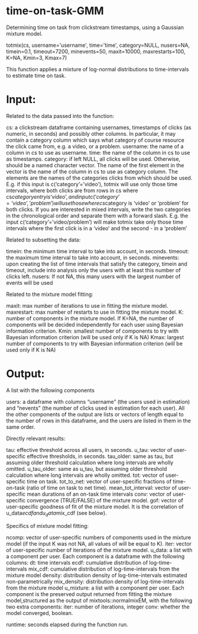 # time-on-task-GMM
Determining time on task from clickstream timestamps, using a Gaussian mixture model.


totmix(cs, username='username', time='time', category=NULL, nusers=NA, timein=0.1, timeout=7200, minevents=50, maxit=10000, maxrestarts=100, K=NA, Kmin=3, Kmax=7)

This function applies a mixture of log-normal distributions to time-intervals to estimate time on task.


# Input:

Related to the data passed into the function:

cs: a clickstream dataframe containing usernames, timestamps of clicks (as numeric, in seconds) and possibly other columns. In particular, it may contain a category column which says what category of course resource the click came from, e.g. a video, or a problem. 
username: the name of a column in cs to use as username.
time: the name of the column in cs to use as timestamps.
category: if left NULL, all clicks will be used. Otherwise, should be a named character vector. The name of the first element in the vector is the name of the column in cs to use as category column. The elements are the names of the categories clicks from which should be used. E.g. if this input is c(‘category’=’video’), totmix will use only those time intervals, where both clicks are from rows in cs where cs$category entry is ‘video’, and input c(‘category’=’video’,’problem’) will use those where cs$category is ‘video’ or ‘problem’ for both clicks. If you are interested in mixed intervals, write the two categories in the chronological order and separate them with a forward slash. E.g. the input c(‘category’=’video/problem’) will make totmix take only those time intervals where the first click is in a ‘video’ and the second - in a ‘problem’

Related to subsetting the data:

timein: the minimum time interval to take into account, in seconds.
timeout: the maximum time interval to take into account, in seconds.
minevents: upon creating the list of time intervals that satisfy the category, timein and timeout, include into analysis only the users with at least this number of clicks left.
nusers: If not NA, this many users with the largest number of events will be used

Related to the mixture model fitting:

maxit: max number of iterations to use in fitting the mixture model.
maxrestart: max number of restarts to use in fitting the mixture model.
K: number of components in the mixture model. If K=NA, the number of components will be decided independently for each user using Bayesian information criterion.
Kmin: smallest number of components to try with Bayesian information criterion (will be used only if K is NA)
Kmax: largest number of components to try with Bayesian information criterion (will be used only if K is NA)

# Output:

A list with the following components

users: a dataframe with columns “username” (the users used in estimation) and “nevents” (the number of clicks used in estimation for each user). All the other components of the output are lists or vectors of length equal to the number of rows in this dataframe, and the users are listed in them in the same order.

Directly relevant results:

tau: effective threshold across all users, in seconds.
u_tau: vector of user-specific effective thresholds, in seconds.
tau_older: same as tau, but assuming older threshold calculation where long intervals are wholly omitted.
u_tau_older: same as u_tau, but assuming older threshold calculation where long intervals are wholly omitted.
tot: vector of user-specific time on task.
tot_to_net: vector of user-specific fractions of time-on-task (ratio of time on task to net time).
mean_tot_interval: vector of user-specific mean durations of an on-task time intervals
conv: vector of user-specific convergence (TRUE/FALSE) of the mixture model.
gof: vector of user-specific goodness of fit of the mixture model. It is the correlation of u_data$ecdf and u_data$mix_cdf (see below).

Specifics of mixture model fitting:

ncomp: vector of user-specific numbers of components used in the mixture model (if the input K was not NA, all values of will be equal to K).
iter: vector of user-specific number of iterations of the mixture model.
u_data: a list with a component per user. Each component is a dataframe with the following columns:
dt: time intervals
ecdf: cumulative distribution of log-time-intervals
mix_cdf: cumulative distribution of log-time-intervals from the mixture model
density: distribution density of log-time-intervals estimated non-parametrically
mix_density: distribution density of log-time-intervals from the mixture model
u_mixture: a list with a component per user. Each component is the preserved output returned from fitting the mixture model,structured as the output of mixtools::normalmixEM, with the following two extra components:
iter: number of iterations, integer
conv: whether the model converged, boolean.


runtime: seconds elapsed during the function run.
